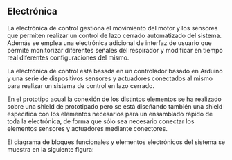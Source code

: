 ## Electrónica
La electrónica de control gestiona el movimiento del motor y los sensores que permiten realizar un control de lazo cerrado automatizado del sistema. Además se emplea una electrónica adicional de interfaz de usuario que permite monitorizar diferentes señales del respirador y modificar en tiempo real diferentes configuraciones del mismo.

La electrónica de control está basada en un controlador basado en Arduino y una serie de dispositivos sensores y actuadores conectados al mismo para realizar un sistema de control en lazo cerrado.

En el prototipo acual la conexión de los distintos elementos se ha realizado sobre una shield de prototipado pero se está diseñando también una shield específica con los elementos necesarios para un ensamblado rápido de toda la electrónica, de forma que sólo sea necesario conectar los elementos sensores y actuadores mediante conectores.

El diagrama de bloques funcionales y elementos electrónicos del sistema se muestra en la siguiente figura:
